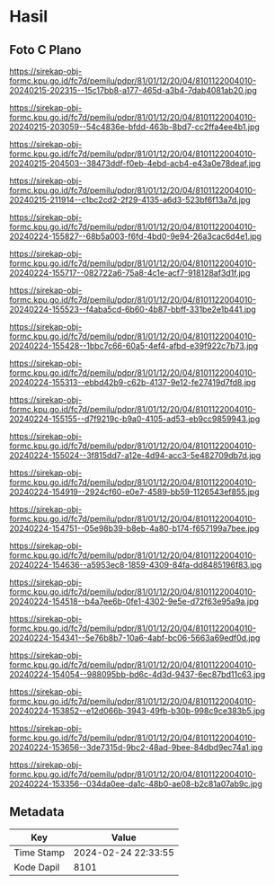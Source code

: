 # Hasil

## Foto C Plano

https://sirekap-obj-formc.kpu.go.id/fc7d/pemilu/pdpr/81/01/12/20/04/8101122004010-20240215-202315--15c17bb8-a177-465d-a3b4-7dab4081ab20.jpg

https://sirekap-obj-formc.kpu.go.id/fc7d/pemilu/pdpr/81/01/12/20/04/8101122004010-20240215-203059--54c4836e-bfdd-463b-8bd7-cc2ffa4ee4b1.jpg

https://sirekap-obj-formc.kpu.go.id/fc7d/pemilu/pdpr/81/01/12/20/04/8101122004010-20240215-204503--38473ddf-f0eb-4ebd-acb4-e43a0e78deaf.jpg

https://sirekap-obj-formc.kpu.go.id/fc7d/pemilu/pdpr/81/01/12/20/04/8101122004010-20240215-211914--c1bc2cd2-2f29-4135-a6d3-523bf6f13a7d.jpg

https://sirekap-obj-formc.kpu.go.id/fc7d/pemilu/pdpr/81/01/12/20/04/8101122004010-20240224-155827--68b5a003-f6fd-4bd0-9e94-26a3cac6d4e1.jpg

https://sirekap-obj-formc.kpu.go.id/fc7d/pemilu/pdpr/81/01/12/20/04/8101122004010-20240224-155717--082722a6-75a8-4c1e-acf7-918128af3d1f.jpg

https://sirekap-obj-formc.kpu.go.id/fc7d/pemilu/pdpr/81/01/12/20/04/8101122004010-20240224-155523--f4aba5cd-6b60-4b87-bbff-331be2e1b441.jpg

https://sirekap-obj-formc.kpu.go.id/fc7d/pemilu/pdpr/81/01/12/20/04/8101122004010-20240224-155428--1bbc7c66-60a5-4ef4-afbd-e39f922c7b73.jpg

https://sirekap-obj-formc.kpu.go.id/fc7d/pemilu/pdpr/81/01/12/20/04/8101122004010-20240224-155313--ebbd42b9-c62b-4137-9e12-fe27419d7fd8.jpg

https://sirekap-obj-formc.kpu.go.id/fc7d/pemilu/pdpr/81/01/12/20/04/8101122004010-20240224-155155--d7f9219c-b9a0-4105-ad53-eb9cc9859943.jpg

https://sirekap-obj-formc.kpu.go.id/fc7d/pemilu/pdpr/81/01/12/20/04/8101122004010-20240224-155024--3f815dd7-a12e-4d94-acc3-5e482709db7d.jpg

https://sirekap-obj-formc.kpu.go.id/fc7d/pemilu/pdpr/81/01/12/20/04/8101122004010-20240224-154919--2924cf60-e0e7-4589-bb59-1126543ef855.jpg

https://sirekap-obj-formc.kpu.go.id/fc7d/pemilu/pdpr/81/01/12/20/04/8101122004010-20240224-154751--05e98b39-b8eb-4a80-b174-f657199a7bee.jpg

https://sirekap-obj-formc.kpu.go.id/fc7d/pemilu/pdpr/81/01/12/20/04/8101122004010-20240224-154636--a5953ec8-1859-4309-84fa-dd8485196f83.jpg

https://sirekap-obj-formc.kpu.go.id/fc7d/pemilu/pdpr/81/01/12/20/04/8101122004010-20240224-154518--b4a7ee6b-0fe1-4302-9e5e-d72f63e95a9a.jpg

https://sirekap-obj-formc.kpu.go.id/fc7d/pemilu/pdpr/81/01/12/20/04/8101122004010-20240224-154341--5e76b8b7-10a6-4abf-bc06-5663a69edf0d.jpg

https://sirekap-obj-formc.kpu.go.id/fc7d/pemilu/pdpr/81/01/12/20/04/8101122004010-20240224-154054--988095bb-bd6c-4d3d-9437-6ec87bd11c63.jpg

https://sirekap-obj-formc.kpu.go.id/fc7d/pemilu/pdpr/81/01/12/20/04/8101122004010-20240224-153852--e12d066b-3943-49fb-b30b-998c9ce383b5.jpg

https://sirekap-obj-formc.kpu.go.id/fc7d/pemilu/pdpr/81/01/12/20/04/8101122004010-20240224-153656--3de7315d-9bc2-48ad-9bee-84dbd9ec74a1.jpg

https://sirekap-obj-formc.kpu.go.id/fc7d/pemilu/pdpr/81/01/12/20/04/8101122004010-20240224-153356--034da0ee-da1c-48b0-ae08-b2c81a07ab9c.jpg


## Metadata

| Key        | Value               |
| ---------- | ------------------- |
| Time Stamp | 2024-02-24 22:33:55 |
| Kode Dapil | 8101                |



